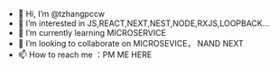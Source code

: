 - 👋 Hi, I’m @tzhangpccw 
- 👀 I’m interested in JS,REACT,NEXT,NEST,NODE,RXJS,LOOPBACK... 
- 🌱 I’m currently learning MICROSERVICE
- 💞️ I’m looking to collaborate on MICROSEVICE， NAND NEXT
- 📫 How to reach me ：PM ME HERE

<!---
tzhangpccw/tzhangpccw is a ✨ special ✨ repository because its `README.md` (this file) appears on your GitHub profile.
You can click the Preview link to take a look at your changes.
--->
